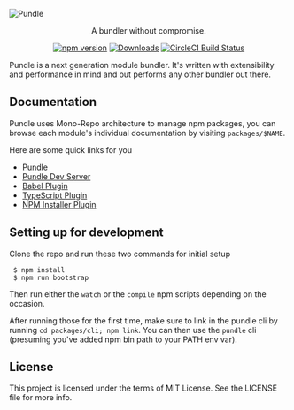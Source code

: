 ![Pundle](https://raw.githubusercontent.com/motion/pundle/2f4f93834e829b3314c12d84e3109159b4185395/pundle.png)

<p align="center">
  A bundler without compromise.
</p>

<p align="center">
  <a href="http://badge.fury.io/js/pundle"><img alt="npm version" src="https://badge.fury.io/js/pundle.svg"></a>
  <a href="https://npmjs.org/package/pundle"><img alt="Downloads" src="http://img.shields.io/npm/dm/pundle.svg"></a>
  <a href="https://circleci.com/gh/motion/pundle/tree/master">
    <img src="https://img.shields.io/circleci/project/motion/pundle/master.svg" alt="CircleCI Build Status">
  </a>
</p>

Pundle is a next generation module bundler. It's written with extensibility and performance in mind and out performs any other bundler out there.

## Documentation

Pundle uses Mono-Repo architecture to manage npm packages, you can browse each module's individual documentation by visiting `packages/$NAME`.

Here are some quick links for you

- [Pundle](https://github.com/motion/pundle/blob/master/packages/pundle/README.md)
- [Pundle Dev Server](https://github.com/motion/pundle/blob/master/packages/dev/README.md)
- [Babel Plugin](https://github.com/motion/pundle/blob/master/packages/babel/README.md)
- [TypeScript Plugin](https://github.com/motion/pundle/blob/master/packages/typescript/README.md)
- [NPM Installer Plugin](https://github.com/motion/pundle/blob/master/packages/npm-installer/README.md)

## Setting up for development

Clone the repo and run these two commands for initial setup

```
 $ npm install
 $ npm run bootstrap
```

Then run either the `watch` or the `compile` npm scripts depending on the occasion.

After running those for the first time, make sure to link in the pundle cli by running `cd packages/cli; npm link`. You can then use the `pundle` cli (presuming you've added npm bin path to your PATH env var).

## License

This project is licensed under the terms of MIT License. See the LICENSE file for more info.
